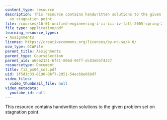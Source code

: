 ```yaml
---
content_type: resource
description: This resource contains handwritten solutions to the given problem set
  on stagnation point.
file: /courses/16-01-unified-engineering-i-ii-iii-iv-fall-2005-spring-2006/1f5d1c3361900bf7295154ac68e668d7_f13_ps04_sol.pdf
file_type: application/pdf
learning_resource_types:
- Assignments
license: https://creativecommons.org/licenses/by-nc-sa/4.0/
ocw_type: OCWFile
parent_title: Assignments
parent_type: CourseSection
parent_uid: a6eb2151-6f41-806d-94ff-dc83eb5f4337
resourcetype: Document
title: f13_ps04_sol.pdf
uid: 1f5d1c33-6190-0bf7-2951-54ac68e668d7
video_files:
  video_thumbnail_file: null
video_metadata:
  youtube_id: null
---
```

This resource contains handwritten solutions to the given problem set on stagnation point.